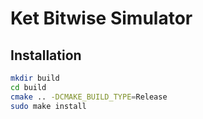 # Ket Bitwise Simulator

## Installation

```bash
mkdir build
cd build
cmake .. -DCMAKE_BUILD_TYPE=Release
sudo make install
```
